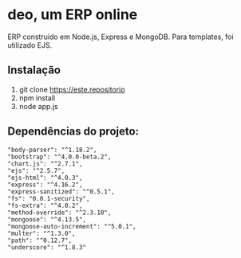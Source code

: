 <h1>deo, um ERP online</h1>

<p>ERP construído em Node.js, Express e MongoDB. Para templates, foi utilizado EJS.</p>

<h2>Instalação</h2>

1. git clone https://este.repositorio
2. npm install
3. node app.js

<h2>Dependências do projeto:</h2>

    "body-parser": "^1.18.2",
    "bootstrap": "^4.0.0-beta.2",
    "chart.js": "^2.7.1",
    "ejs": "^2.5.7",
    "ejs-html": "^4.0.3",
    "express": "^4.16.2",
    "express-sanitized": "^0.5.1",
    "fs": "0.0.1-security",
    "fs-extra": "^4.0.2",
    "method-override": "^2.3.10",
    "mongoose": "^4.13.5",
    "mongoose-auto-increment": "^5.0.1",
    "multer": "^1.3.0",
    "path": "^0.12.7",
    "underscore": "^1.8.3"
